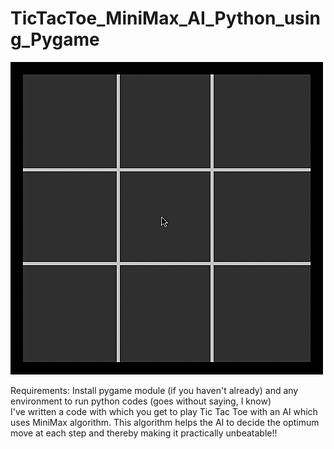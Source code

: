 # TicTacToe_MiniMax_AI_Python_using_Pygame  
  
   
![tictactoe.gif](tictactoe.gif)  
  
    
Requirements: Install pygame module (if you haven't already) and any environment to run python codes (goes without saying, I know)  
I've written a code with which you get to play Tic Tac Toe with an AI which uses MiniMax algorithm. This algorithm helps the AI to decide the optimum move at each step and thereby making it practically unbeatable!!
